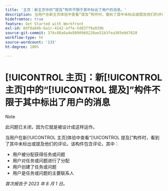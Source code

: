 ```yaml
---
title: '主页：新主页中的“提及”构件不限于其中标出了用户的消息。'
description: 当用户在新主页体验中查看“提及”构件时，看到了其中未标出或提及他们的评论。
hidefromtoc: true
feature: Get Started with Workfront
exl-id: 8df8a84b-6a1c-4142-affe-5d83ff9a939b
source-git-commit: 374c88a6a4e8890968220ae51b3fea303e0d7628
workflow-type: ht
source-wordcount: '133'
ht-degree: 100%

---
```


# [!UICONTROL 主页]：新[!UICONTROL 主页]中的“[!UICONTROL 提及]”构件不限于其中标出了用户的消息

<!--Requested article, won't fix-->

>[!NOTE]
>
>此问题已关闭，因为它就是被设计成这样运作。

当用户在新[!UICONTROL 主页]体验中查看“[!UICONTROL 提及]”构件时，看到了其中未标出或提及他们的评论。该构件包含评论，其中：

* 用户被分配获得任务或问题
* 用户对任务或问题进行了分配
* 用户创建了任务或问题
* 用户是任务或问题的主要联系人

_首次报告于 2023 年 8 月 1 日。_
